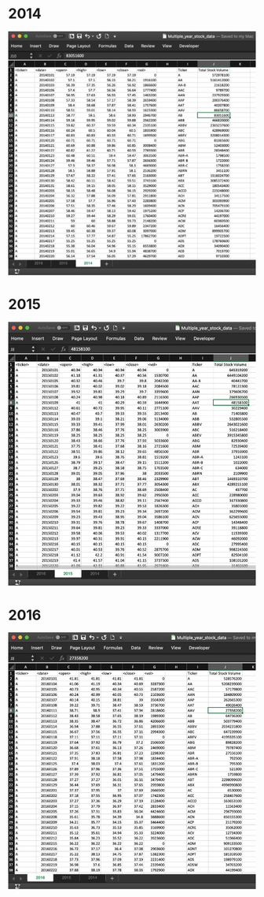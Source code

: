 # 2014

<img src="/images/2014.png" width="780">

# 2015

<img src="/images/2015.png" width="780">


# 2016

<img src="/images/2016.png" width="780">

